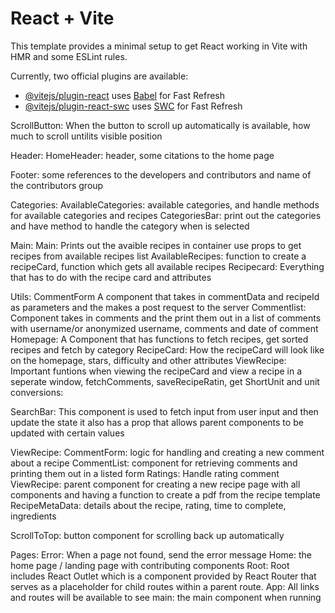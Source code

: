 # React + Vite

This template provides a minimal setup to get React working in Vite with HMR and some ESLint rules.

Currently, two official plugins are available:

- [@vitejs/plugin-react](https://github.com/vitejs/vite-plugin-react/blob/main/packages/plugin-react/README.md) uses [Babel](https://babeljs.io/) for Fast Refresh
- [@vitejs/plugin-react-swc](https://github.com/vitejs/vite-plugin-react-swc) uses [SWC](https://swc.rs/) for Fast Refresh

ScrollButton:
When the button to scroll up automatically is available, how much to scroll untilits visible position

Header:
HomeHeader:
header, some citations to the home page

Footer:
some references to the developers and contributors and name of the contributors group

Categories:
AvailableCategories:
available categories, and handle methods for available categories and recipes
CategoriesBar:
print out the categories and have method to handle the category when is selected

Main:
Main:
Prints out the avaible recipes in container use props to get recipes from available recipes list
AvailableRecipes:
function to create a recipeCard, function which gets all available recipes
Recipecard:
Everything that has to do with the recipe card and attributes

Utils:
CommentForm
A component that takes in commentData and recipeId as parameters and the makes a post request to the server
Commentlist:
Component takes in comments and the print them out in a list of comments with username/or anonymized username, comments and date of comment
Homepage:
A Component that has functions to fetch recipes, get sorted recipes and fetch by category
RecipeCard:
How the recipeCard will look like on the homepage, stars, difficulty and other attributes
ViewRecipe:
Important funtions when viewing the recipeCard and view a recipe in a seperate window, fetchComments, saveRecipeRatin, get ShortUnit and unit conversions:

SearchBar:
This component is used to fetch input from user input and then update the state
it also has a prop that allows parent components to be updated with certain values

ViewRecipe:
CommentForm:
logic for handling and creating a new comment about a recipe
CommentList:
component for retrieving comments and printing them out in a listed form
Ratings:
Handle rating comment
ViewRecipe:
parent component for creating a new recipe page with all components and having a function to create a pdf from the recipe template
RecipeMetaData:
details about the recipe, rating, time to complete, ingredients

ScrollToTop:
button component for scrolling back up automatically

Pages:
Error:
When a page not found, send the error message
Home:
the home page / landing page with contributing components
Root:
Root includes React Outlet which is a component provided by React Router that serves as a placeholder for child routes within a parent route.
App:
All links and routes will be available to see
main:
the main component when running

